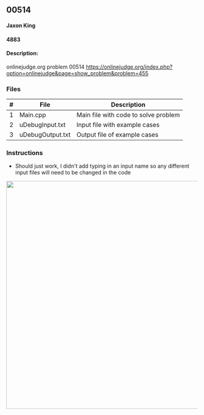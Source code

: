 ## 00514
#### Jaxon King
#### 4883
#### Description:

onlinejudge.org problem 00514
https://onlinejudge.org/index.php?option=onlinejudge&page=show_problem&problem=455

### Files

|   #   | File             | Description                                        |
| :---: | ---------------- | -------------------------------------------------- |
|   1   | Main.cpp         | Main file with code to solve problem               |
|   2   | uDebugInput.txt  | Input file with example cases                      |
|   3   | uDebugOutput.txt | Output file of example cases                       |

### Instructions
- Should just work, I didn't add typing in an input name so any different input files will need to be changed in the code

<img src="Capture.PNG" width="600">
